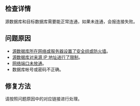 
## 检查详情
源数据库和目标数据库需要能正常连通，如果未连通，会报连接失败。

## 问题原因
- [源数据库所在网络或服务器设置了安全组或防火墙](https://cloud.tencent.com/document/product/571/62989#1)。
- [源数据库对来源 IP 地址进行了限制](https://cloud.tencent.com/document/product/571/62989#2)。
- [网络端口未放通](https://cloud.tencent.com/document/product/571/62989#3)。
- 数据库帐号或密码不正确。

## 修复方法
请按照问题原因中的对应链接进行处理。

